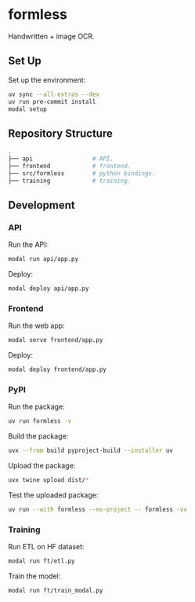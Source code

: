 # formless

Handwritten + image OCR.

## Set Up

Set up the environment:

```bash
uv sync --all-extras --dev
uv run pre-commit install
modal setup
```

## Repository Structure

```bash
.
├── api                 # API.
├── frontend            # frontend.
├── src/formless        # python bindings.
├── training            # training.
```

## Development

### API

Run the API:

```bash
modal run api/app.py
```

Deploy:

```bash
modal deploy api/app.py
```

### Frontend

Run the web app:

```bash
modal serve frontend/app.py
```

Deploy:

```bash
modal deploy frontend/app.py
```

### PyPI

Run the package:

```bash
uv run formless -v
```

Build the package:

```bash
uvx --from build pyproject-build --installer uv
```

Upload the package:

```bash
uvx twine upload dist/*
```

Test the uploaded package:

```bash
uv run --with formless --no-project -- formless -vv
```

### Training

Run ETL on HF dataset:

```bash
modal run ft/etl.py
```

Train the model:

```bash
modal run ft/train_modal.py
```
